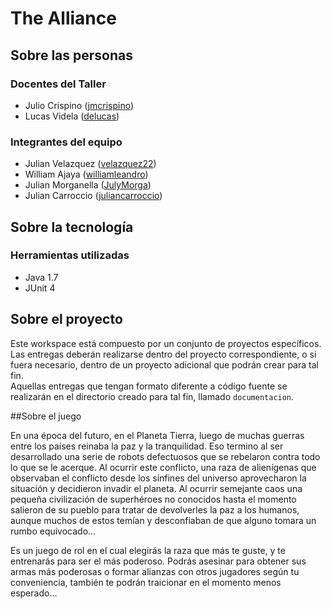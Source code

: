 ﻿# The Alliance

## Sobre las personas

### Docentes del Taller

* Julio Crispino ([jmcrispino](https://github.com/jmcrispino))
* Lucas Videla ([delucas](https://github.com/delucas))

### Integrantes del equipo

* Julian Velazquez ([velazquez22](https://github.com/velazquez22))
* William Ajaya ([williamleandro](https://github.com/williamleandro))
* Julian Morganella ([JulyMorga](https://github.com/JulyMorga))
* Julian Carroccio ([juliancarroccio](https://github.com/juliancarroccio))

## Sobre la tecnología

### Herramientas utilizadas

* Java 1.7
* JUnit 4

## Sobre el proyecto

Este workspace está compuesto por un conjunto de proyectos específicos. Las entregas deberán realizarse dentro del proyecto correspondiente, o si fuera necesario, dentro de un proyecto adicional que podrán crear para tal fin.  
Aquellas entregas que tengan formato diferente a código fuente se realizarán en el directorio creado para tal fin, llamado `documentacion`.

##Sobre el juego

En una época del futuro, en el Planeta Tierra, luego de muchas guerras entre los países reinaba la paz y la tranquilidad. 
Eso termino al ser desarrollado una serie de robots defectuosos que se rebelaron contra todo lo que se le acerque. Al ocurrir este conflicto, una raza de alienígenas que observaban el conflicto desde los sinfines del universo aprovecharon la situación y decidieron invadir el planeta. Al ocurrir semejante caos una pequeña civilización de superhéroes no conocidos hasta el momento salieron de su pueblo para tratar de devolverles la paz a los humanos, aunque muchos de estos temían y desconfiaban de que alguno tomara un rumbo equivocado…

Es un juego de rol en el cual elegirás la raza que más te guste, y te entrenarás para ser el más poderoso. Podrás asesinar para obtener sus armas más poderosas o formar alianzas con otros jugadores según tu conveniencia, también te podrán traicionar en el momento menos esperado…
